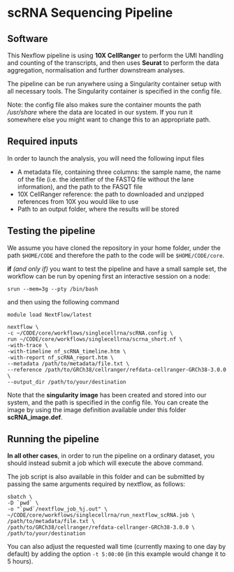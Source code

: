 # scRNA Sequencing Pipeline

## Software

This Nexflow pipeline is using **10X CellRanger** to perform the UMI handling and counting of the transcripts, and then uses **Seurat** to perform the data aggregation, normalisation and further downstream analyses.

The pipeline can be run anywhere using a Singularity container setup with all necessary tools. The Singularity container is specified in the config file.

Note: the config file also makes sure the container mounts the path */usr/share* where the data are located in our system. If you run it somewhere else you might want to change this to an appropriate path.

## Required inputs

In order to launch the analysis, you will need the following input files

- A metadata file, containing three columns: the sample name, the name of the file (i.e. the identifier of the FASTQ file without the lane information), and the path to the FASQT file
- 10X CellRanger reference: the path to downloaded and unzipped references from 10X you would like to use
- Path to an output folder, where the results will be stored


## Testing the pipeline

We assume you have cloned the repository in your home folder, under the path ```$HOME/CODE``` and therefore the path to the code will be ```$HOME/CODE/core```.

**if** *(and only if)* you want to test the pipeline and have a small sample set, the workflow can be run by opening first an interactive session on a node:

```
srun --mem=3g --pty /bin/bash
```

and then using the following command

```
module load NextFlow/latest

nextflow \
-c ~/CODE/core/workflows/singlecellrna/scRNA.config \
run ~/CODE/core/workflows/singlecellrna/scrna_short.nf \
-with-trace \
-with-timeline nf_scRNA_timeline.htm \
-with-report nf_scRNA_report.htm \
--metadata /path/to/metadata/file.txt \
--reference /path/to/GRCh38/cellranger/refdata-cellranger-GRCh38-3.0.0 \
--output_dir /path/to/your/destination
```
Note that the **singularity image** has been created and stored into our system, and the path is specified in the config file.
You can create the image by using the image definition available under this folder **scRNA_image.def**.

## Running the pipeline

**In all other cases**, in order to run the pipeline on a ordinary dataset, you should instead submit a job which will execute the above command.

The job script is also available in this folder and can be submitted by passing the same arguments required by nextflow, as follows:

```
sbatch \
-D `pwd` \
-o "`pwd`/nextflow_job_%j.out" \
~/CODE/core/workflows/singlecellrna/run_nextflow_scRNA.job \
/path/to/metadata/file.txt \
/path/to/GRCh38/cellranger/refdata-cellranger-GRCh38-3.0.0 \
/path/to/your/destination
```

You can also adjust the requested wall time (currently maxing to one day by default) by adding the option `-t 5:00:00` (in this example would change it to 5 hours).

